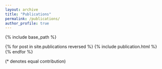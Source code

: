 ```yaml
---
layout: archive
title: "Publications"
permalink: /publications/
author_profile: true
---
```


{% include base_path %}

{% for post in site.publications reversed %}
  {% include publication.html %}
{% endfor %}

(\* denotes equal contribution)&emsp;